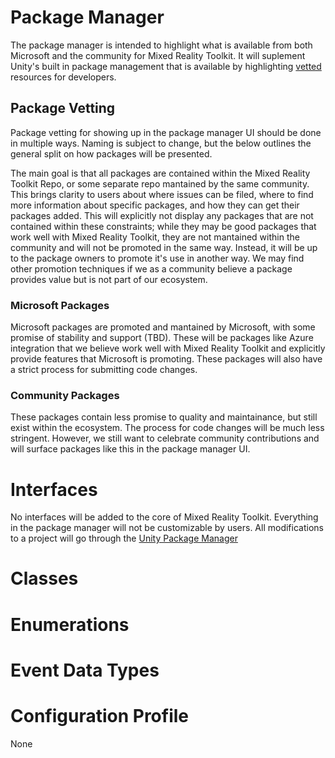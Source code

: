 # Package Manager

The package manager is intended to highlight what is available from both Microsoft and the community for Mixed Reality Toolkit. It will suplement Unity's built in package management that is available by highlighting [vetted](#package-vetting) resources for developers.

## Package Vetting

Package vetting for showing up in the package manager UI should be done in multiple ways. Naming is subject to change, but the below outlines the general split on how packages will be presented. 

The main goal is that all packages are contained within the Mixed Reality Toolkit Repo, or some separate repo mantained by the same community. This brings clarity to users about where issues can be filed, where to find more information about specific packages, and how they can get their packages added. This will explicitly not display any packages that are not contained within these constraints; while they may be good packages that work well with Mixed Reality Toolkit, they are not mantained within the community and will not be promoted in the same way. Instead, it will be up to the package owners to promote it's use in another way. We may find other promotion techniques if we as a community believe a package provides value but is not part of our ecosystem. 

### Microsoft Packages

Microsoft packages are promoted and mantained by Microsoft, with some promise of stability and support (TBD). These will be packages like Azure integration that we believe work well with Mixed Reality Toolkit and explicitly provide features that Microsoft is promoting. These packages will also have a strict process for submitting code changes.

### Community Packages

These packages contain less promise to quality and maintainance, but still exist within the ecosystem. The process for code changes will be much less stringent. However, we still want to celebrate community contributions and will surface packages like this in the package manager UI. 

# Interfaces

No interfaces will be added to the core of Mixed Reality Toolkit. Everything in the package manager will not be customizable by users. All modifications to a project will go through the [Unity Package Manager](https://docs.unity3d.com/Packages/com.unity.package-manager-ui@1.8/manual/index.html#PackManRegistry)

# Classes

# Enumerations

# Event Data Types

# Configuration Profile

None
